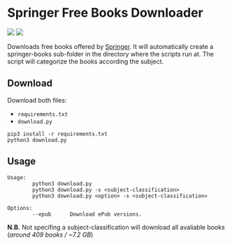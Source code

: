 # Springer Free Books Downloader
<p>
  <img src="https://img.shields.io/pypi/status/Django.svg"/>
  <img src="https://img.shields.io/badge/contributions-welcome-orange.svg"/>
</p>
<p>
Downloads free books offered by <a href="https://www.springer.com/gp">Springer</a>. It will automatically create a springer-books sub-folder in the directory where the scripts run at. The script will categorize the books according the subject.
</p>

## Download
Download both files:
* ```requirements.txt```
* ```download.py```
```
pip3 install -r requirements.txt
python3 download.py
```

## Usage
```
Usage:
		python3 download.py
		python3 download.py -s <subject-classification>
		python3 download.py <option> -s <subject-classification>

Options:
		--epub		Download ePub versions.
```

<b>N.B.</b> Not specifing a subject-classification will download all avaliable books (<i>around 409 books / ~7.2 GB</i>)
